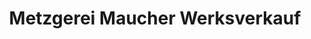 ---
title: "Metzgerei Maucher Werksverkauf"
url: /illertissen/metzgerei-maucher-werksverkauf/
shop: Metzgerei
---